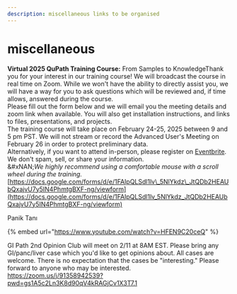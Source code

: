 ```yaml
---
description: miscellaneous links to be organised
---
```


# miscellaneous

**Virtual 2025 QuPath Training Course:** From Samples to KnowledgeThank you for your interest in our training course! We will broadcast the course in real time on Zoom. While we won't have the ability to directly assist you, we will have a way for you to ask questions which will be reviewed and, if time allows, answered during the course.   \
Please fill out the form below and we will email you the meeting details and zoom link when available. You will also get installation instructions, and links to files, presentations, and projects. \
The training course will take place on February 24-25, 2025 between 9 and 5 pm PST. We will not stream or record the Advanced User's Meeting on February 26 in order to protect preliminary data. \
Alternatively, if you want to attend in-person, please register on [Eventbrite](https://www.eventbrite.com/e/2025-qupath-training-course-from-samples-to-knowledge-registration-1117012677989?aff=oddtdtcreator). \
We don't spam, sell, or share your information. \
&#xNAN;_&#x57;e highly recommend using a comfortable mouse with a scroll wheel during the training._ \
[https://docs.google.com/forms/d/e/1FAIpQLSdl1lv\_5NlYkdz\_JtQDb2HEAUbQxajvU7y5IN4PhmtgBXF-ng/viewform](https://docs.google.com/forms/d/e/1FAIpQLSdl1lv_5NlYkdz_JtQDb2HEAUbQxajvU7y5IN4PhmtgBXF-ng/viewform)



Panik Tanı

{% embed url="https://www.youtube.com/watch?v=HFEN9C20ceQ" %}



GI Path 2nd Opinion Club will meet on 2/11 at 8AM EST. Please bring any GI/panc/liver case which you'd like to get opinions about. All cases are welcome. There is no expectation that the cases be "interesting." Please forward to anyone who may be interested.\
https://zoom.us/j/91358942539?pwd=gs1A5c2Ln3K8d90qV4kRAGjCv1X3T7.1





